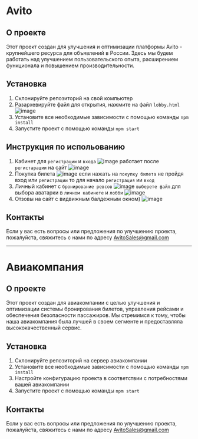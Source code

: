 # Avito

## О проекте

Этот проект создан для улучшения и оптимизации платформы Avito - крупнейшего ресурса для объявлений в России. Здесь мы будем работать над улучшением пользовательского опыта, расширением функционала и повышением производительности.

## Установка

1. Склонируйте репозиторий на свой компьютер
2. Разархевируйте файл для открытия, нажмите на файл `lobby.html`
![image](https://github.com/B0ogor/-AvitSales-/assets/149436777/24b7bdcb-1640-472d-9649-8aadc3e64c1a)
3. Установите все необходимые зависимости с помощью команды `npm install`
4. Запустите проект с помощью команды `npm start`

## Инструкция по испольованию

1. Кабинет для `регистрации` и `входа`
![image](https://github.com/B0ogor/-AvitSales-/assets/149436777/a41388fb-b953-436a-9e9f-e22551045c2b)
работает после `регистарации` на сайт
![image](https://github.com/B0ogor/-AvitSales-/assets/149436777/7208dd33-5f46-44a9-b875-9fab55f113e5)
2. Покупка билета
![image](https://github.com/B0ogor/-AvitSales-/assets/149436777/d8f7fe5c-9504-4bdf-8c37-339d68c95e7a)
если нажать на `покупку билета` не пройдя вход или `регистрации` то для начало `регистрация` ии `вход`
3. Личный кабинет с `бронирование ревсов`
![image](https://github.com/B0ogor/-AvitSales-/assets/149436777/a6c74ace-19cb-4c76-9752-7ef04d8edcd8)
`выберете файл` для выбора аватарки в `личном кабинете` и `лобби`
![image](https://github.com/B0ogor/-AvitSales-/assets/149436777/c186d80b-989a-46b1-9148-6dfa9bd4a04a)
4. Отзовы на сайт с видвижным балдежным окном)
![image](https://github.com/B0ogor/-AvitSales-/assets/149436777/8784053c-56f3-4363-a56c-dc37ff037882)

## Контакты

Если у вас есть вопросы или предложения по улучшению проекта, пожалуйста, свяжитесь с нами по адресу AvitoSales@gmail.com

---

# Авиакомпания

## О проекте

Этот проект создан для авиакомпании с целью улучшения и оптимизации системы бронирования билетов, управления рейсами и обеспечения безопасности пассажиров. Мы стремимся к тому, чтобы наша авиакомпания была лучшей в своем сегменте и предоставляла высококачественный сервис.

## Установка

1. Склонируйте репозиторий на сервер авиакомпании
2. Установите все необходимые зависимости с помощью команды `npm install`
3. Настройте конфигурацию проекта в соответствии с потребностями вашей авиакомпании
4. Запустите проект с помощью команды `npm start`

## Контакты

Если у вас есть вопросы или предложения по улучшению проекта, пожалуйста, свяжитесь с нами по адресу AvitoSales@gmail.com
